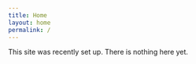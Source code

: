 ```yaml
---
title: Home
layout: home
permalink: /
---
```

This site was recently set up.
There is nothing here yet.
